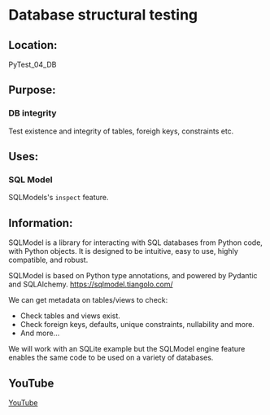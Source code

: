 # Database structural testing

## Location: 

PyTest_04_DB

## Purpose: 

### DB integrity

Test existence and integrity of tables, foreigh keys, constraints etc.

## Uses: 

### SQL Model
SQLModels's `inspect` feature.

## Information:

SQLModel is a library for interacting with SQL databases from Python code, with Python objects. It is designed to be intuitive, easy to use, highly compatible, and robust.

SQLModel is based on Python type annotations, and powered by Pydantic and SQLAlchemy. https://sqlmodel.tiangolo.com/

We can get metadata on tables/views to check:

- Check tables and views exist.
- Check foreign keys, defaults, unique constraints, nullability and more.
- And more...

We will work with an SQLite example but the SQLModel engine feature enables the same code to be used on a variety of databases.

## YouTube

[YouTube](https://youtu.be/vcRB_pg__AQ)